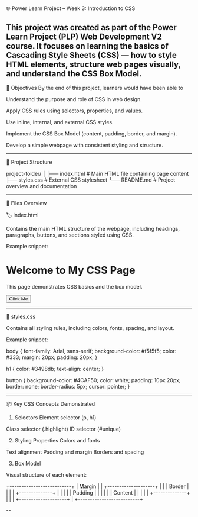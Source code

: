 # 
🌐 Power Learn Project – Week 3: Introduction to CSS

This project was created as part of the Power Learn Project (PLP) Web Development V2 course.
It focuses on learning the basics of Cascading Style Sheets (CSS) — how to style HTML elements, structure web pages visually, and understand the CSS Box Model.
---
🎯 Objectives
By the end of this project, learners  would have been  able  to 

Understand the purpose and role of CSS in web design.

Apply CSS rules using selectors, properties, and values.

Use inline, internal, and external CSS styles.

Implement the CSS Box Model (content, padding, border, and margin).

Develop a simple webpage with consistent styling and structure.



---

📁 Project Structure

project-folder/
│
├── index.html        # Main HTML file containing page content
├── styles.css        # External CSS stylesheet
└── README.md         # Project overview and documentation


---

🧩 Files Overview

🏷️ index.html

Contains the main HTML structure of the webpage, including headings, paragraphs, buttons, and sections styled using CSS.

Example snippet:

<!DOCTYPE html>
<html lang="en">
<head>
    <meta charset="UTF-8">
    <meta name="viewport" content="width=device-width, initial-scale=1.0">
    <title>My First CSS Project</title>
    <link rel="stylesheet" href="styles.css">
</head>
<body>
    <h1>Welcome to My CSS Page</h1>
    <p>This page demonstrates CSS basics and the box model.</p>
    <button>Click Me</button>
</body>
</html>


---

🎨 styles.css

Contains all styling rules, including colors, fonts, spacing, and layout.

Example snippet:

body {
    font-family: Arial, sans-serif;
    background-color: #f5f5f5;
    color: #333;
    margin: 20px;
    padding: 20px;
}

h1 {
    color: #3498db;
    text-align: center;
}

button {
    background-color: #4CAF50;
    color: white;
    padding: 10px 20px;
    border: none;
    border-radius: 5px;
    cursor: pointer;
}


---

📦 Key CSS Concepts Demonstrated

1. Selectors
Element selector (p, h1)

Class selector (.highlight)
ID selector (#unique)

2. Styling Properties
Colors and fonts

Text alignment
Padding and margin
Borders and spacing


3. Box Model

Visual structure of each element:

+--------------------------+
|        Margin            |
|  +--------------------+  |
|  |      Border        |  |
|  |  +--------------+  |  |
|  |  |   Padding    |  |  |
|  |  |  Content     |  |  |
|  |  +--------------+  |  |
|  +--------------------+  |
+--------------------------+

--
